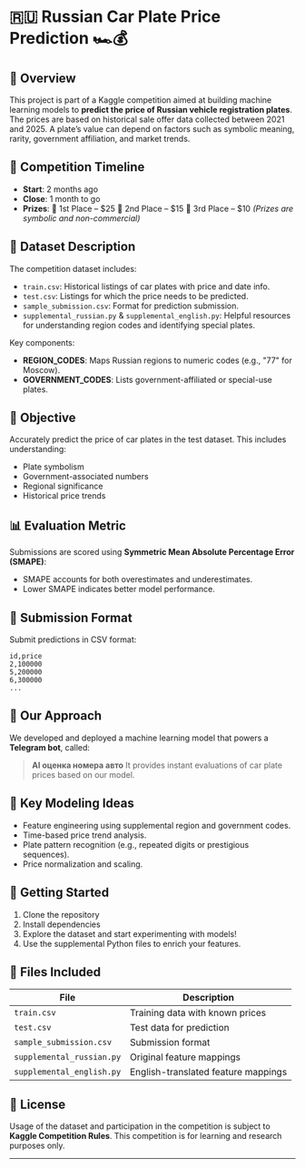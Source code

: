 

# 🇷🇺 Russian Car Plate Price Prediction 🏎️💰

## 📌 Overview

This project is part of a Kaggle competition aimed at building machine learning models to **predict the price of Russian vehicle registration plates**. The prices are based on historical sale offer data collected between 2021 and 2025. A plate’s value can depend on factors such as symbolic meaning, rarity, government affiliation, and market trends.

## 📅 Competition Timeline

* **Start**: 2 months ago
* **Close**: 1 month to go
* **Prizes**:
  🥇 1st Place – \$25
  🥈 2nd Place – \$15
  🥉 3rd Place – \$10
  *(Prizes are symbolic and non-commercial)*

## 📂 Dataset Description

The competition dataset includes:

* `train.csv`: Historical listings of car plates with price and date info.
* `test.csv`: Listings for which the price needs to be predicted.
* `sample_submission.csv`: Format for prediction submission.
* `supplemental_russian.py` & `supplemental_english.py`: Helpful resources for understanding region codes and identifying special plates.

Key components:

* **REGION\_CODES**: Maps Russian regions to numeric codes (e.g., "77" for Moscow).
* **GOVERNMENT\_CODES**: Lists government-affiliated or special-use plates.

## 🎯 Objective

Accurately predict the price of car plates in the test dataset. This includes understanding:

* Plate symbolism
* Government-associated numbers
* Regional significance
* Historical price trends

## 📊 Evaluation Metric

Submissions are scored using **Symmetric Mean Absolute Percentage Error (SMAPE)**:

* SMAPE accounts for both overestimates and underestimates.
* Lower SMAPE indicates better model performance.

## 📝 Submission Format

Submit predictions in CSV format:

```
id,price
2,100000
5,200000
6,300000
...
```

## 🤖 Our Approach

We developed and deployed a machine learning model that powers a **Telegram bot**, called:

> **AI оценка номера авто**
> It provides instant evaluations of car plate prices based on our model.

## 🧠 Key Modeling Ideas

* Feature engineering using supplemental region and government codes.
* Time-based price trend analysis.
* Plate pattern recognition (e.g., repeated digits or prestigious sequences).
* Price normalization and scaling.

## 🚀 Getting Started

1. Clone the repository
2. Install dependencies
3. Explore the dataset and start experimenting with models!
4. Use the supplemental Python files to enrich your features.

## 📁 Files Included

| File                      | Description                         |
| ------------------------- | ----------------------------------- |
| `train.csv`               | Training data with known prices     |
| `test.csv`                | Test data for prediction            |
| `sample_submission.csv`   | Submission format                   |
| `supplemental_russian.py` | Original feature mappings           |
| `supplemental_english.py` | English-translated feature mappings |

## 📜 License

Usage of the dataset and participation in the competition is subject to **Kaggle Competition Rules**. This competition is for learning and research purposes only.

---
